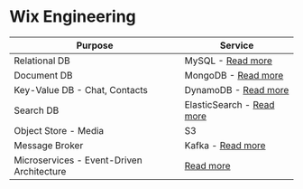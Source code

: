 # Wix Engineering

| Purpose                                   | Service                                                                                                                             |
|-------------------------------------------|-------------------------------------------------------------------------------------------------------------------------------------|
| Relational DB                             | MySQL - [Read more](https://medium.com/wix-engineering/5-database-technologies-used-by-2000-wix-microservices-e4769638b8c3)         |
| Document DB                               | MongoDB - [Read more](https://www.wix.engineering/post/how-we-re-able-to-host-1-million-sites-per-mongodb-cluster)                  |
| Key-Value DB - Chat, Contacts             | DynamoDB - [Read more](https://medium.com/wix-engineering/5-database-technologies-used-by-2000-wix-microservices-e4769638b8c3)      |
| Search DB                                 | ElasticSearch - [Read more](https://medium.com/wix-engineering/5-database-technologies-used-by-2000-wix-microservices-e4769638b8c3) |
| Object Store - Media                      | S3                                                                                                                                  |
| Message Broker                            | Kafka - [Read more](https://medium.com/wix-engineering/4-microservices-caching-patterns-at-wix-b4dfee1ae22f)                        |
| Microservices - Event-Driven Architecture | [Read more](https://medium.com/wix-engineering/event-driven-architecture-5-pitfalls-to-avoid-b3ebf885bdb1)                                                                                                                       |
